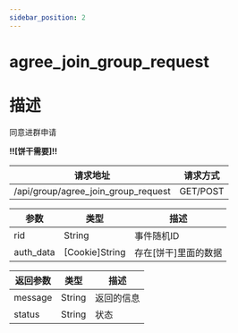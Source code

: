 ```yaml
---
sidebar_position: 2
---
```


# agree_join_group_request

# 描述

同意进群申请

**!!\[饼干需要\]!!**

| 请求地址                                | 请求方式     |
|-------------------------------------|----------|
| /api/group/agree_join_group_request | GET/POST |

| 参数        | 类型               | 描述            |
|-----------|------------------|---------------|
| rid       | String           | 事件随机ID        |
| auth_data | \[Cookie\]String | 存在\[饼干\]里面的数据 |

| 返回参数    | 类型     | 描述    |
|---------|--------|-------|
| message | String | 返回的信息 |
| status  | String | 状态    |
